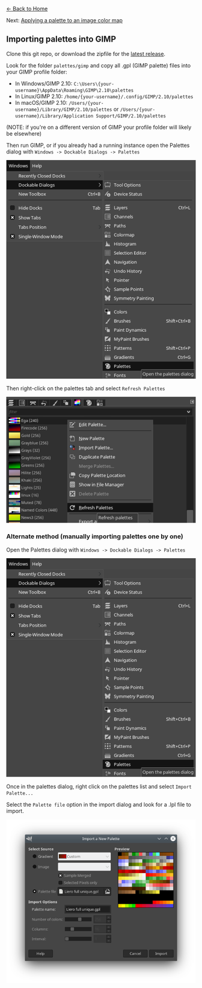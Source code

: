 [← Back to Home](/README.md)

Next: [Applying a palette to an image color map](/doc/set_color_map.md)

## Importing palettes into GIMP

Clone this git repo, or download the zipfile for the [latest
release](https://github.com/pilaf/liero-palettes/releases).

Look for the folder `palettes/gimp` and copy all .gpl (GIMP palette) files into
your GIMP profile folder:

* In Windows/GIMP 2.10:
  `C:\Users\{your-username}\AppData\Roaming\GIMP\2.10\palettes`
* In Linux/GIMP 2.10: `/home/{your-username}/.config/GIMP/2.10/palettes`
* In macOS/GIMP 2.10: `/Users/{your-username}/Library/GIMP/2.10/palettes` or `/Users/{your-username}/Library/Application Support/GIMP/2.10/palettes`

(NOTE: if you're on a different version of GIMP your profile folder will likely
be elsewhere)

Then run GIMP, or if you already had a running instance open the Palettes
dialog with `Windows -> Dockable Dialogs -> Palettes`

![Open Palettes dockable dialog](/screenshots/palettes-dockable.png)

Then right-click on the palettes tab and select `Refresh Palettes`

![Refresh Palettes in GIMP](/screenshots/refresh-palettes.png)

### Alternate method (manually importing palettes one by one)

Open the Palettes dialog with `Windows -> Dockable Dialogs -> Palettes`

![Open Palettes dockable dialog](/screenshots/palettes-dockable.png)

Once in the palettes dialog, right click on the palettes list and select
`Import Palette...`

Select the `Palette file` option in the import dialog and look for a .lpl file
to import.

![Import Palette](/screenshots/import-palette.png)


